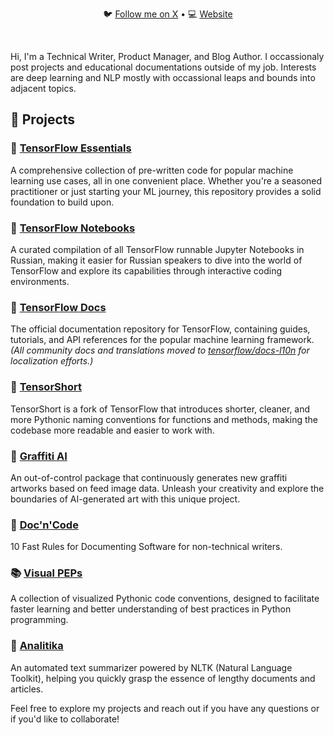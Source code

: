<div align="center"> 
 <p align="center">
   🐦 <a href="https://twitter.com/anstepin">Follow me on X</a> • 💻 <a href="https://0101011.github.io/">Website</a>
 </p>
</div>

<br/>

Hi, I'm a Technical Writer, Product Manager, and Blog Author. I occassionaly post projects and educational documentations outside of my job.
Interests are deep learning and NLP mostly with occassional leaps and bounds into adjacent topics.

## 💼 Projects

### 🤖 [**TensorFlow Essentials**](https://github.com/0101011/tensorflow-essentials)

A comprehensive collection of pre-written code for popular machine learning use cases, all in one convenient place. Whether you're a seasoned practitioner or just starting your ML journey, this repository provides a solid foundation to build upon.

### 📓 [**TensorFlow Notebooks**](https://github.com/0101011/tensorflow-docs)

A curated compilation of all TensorFlow runnable Jupyter Notebooks in Russian, making it easier for Russian speakers to dive into the world of TensorFlow and explore its capabilities through interactive coding environments.

### 📓 [**TensorFlow Docs**](https://github.com/tensorflow/docs)

The official documentation repository for TensorFlow, containing guides, tutorials, and API references for the popular machine learning framework. *(All community docs and translations moved to [tensorflow/docs-l10n](https://github.com/tensorflow/docs-l10n) for localization efforts.)*

### 🔄 [**TensorShort**](https://github.com/TensorShort)

TensorShort is a fork of TensorFlow that introduces shorter, cleaner, and more Pythonic naming conventions for functions and methods, making the codebase more readable and easier to work with.

### 🎨 [**Graffiti AI**](https://github.com/graffiti-ai)

An out-of-control package that continuously generates new graffiti artworks based on feed image data. Unleash your creativity and explore the boundaries of AI-generated art with this unique project.

### 📓 [**Doc'n'Code**](https://github.com/0101011/doc-n-code)

10 Fast Rules for Documenting Software for non-technical writers.

### 📚 [**Visual PEPs**](https://github.com/0101011/Visual-PEPs)

A collection of visualized Pythonic code conventions, designed to facilitate faster learning and better understanding of best practices in Python programming.

### 📝 [**Analitika**](https://github.com/0101011/analitika)

An automated text summarizer powered by NLTK (Natural Language Toolkit), helping you quickly grasp the essence of lengthy documents and articles.

Feel free to explore my projects and reach out if you have any questions or if you'd like to collaborate!
